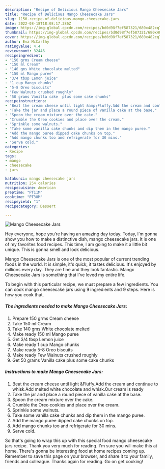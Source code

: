 ```yaml
---
description: "Recipe of Delicious Mango Cheesecake Jars"
title: "Recipe of Delicious Mango Cheesecake Jars"
slug: 1150-recipe-of-delicious-mango-cheesecake-jars
date: 2022-08-18T18:08:17.386Z
image: https://img-global.cpcdn.com/recipes/bd0d98f7ef587321/680x482cq70/mango-cheesecake-jars-recipe-main-photo.jpg
thumbnail: https://img-global.cpcdn.com/recipes/bd0d98f7ef587321/680x482cq70/mango-cheesecake-jars-recipe-main-photo.jpg
cover: https://img-global.cpcdn.com/recipes/bd0d98f7ef587321/680x482cq70/mango-cheesecake-jars-recipe-main-photo.jpg
author: Eva McCarthy
ratingvalue: 4.4
reviewcount: 32446
recipeingredient:
- "150 grms Cream cheese"
- "150 ml Cream"
- "140 gms White chocolate melted"
- "150 ml Mango puree"
- "3/4 tbsp Lemon juice"
- "1 cup Mango chunks"
- "5-8 Oreo biscuits"
- "Few Walnuts crushed roughly"
- "50 grams Vanilla cake  plus some cake chunks"
recipeinstructions:
- "Beat the cream cheese until light &amp;Fluffy.Add the cream and continue to whisk.Add melted white chocolate and whisk.Our cream is ready"
- "Take the jar and place a round piece of vanilla cake at the base."
- "Spoon the cream mixture over the cake."
- "Crumble the Oreo cookies and place over the cream."
- "Sprinkle some walnuts."
- "Take some vanilla cake chunks and dip them in the mango puree."
- "Add the mango puree dipped cake chunks on top."
- "Add mango chunks too and refrigerate for 30 mins."
- "Serve cold."
categories:
- Recipe
tags:
- mango
- cheesecake
- jars

katakunci: mango cheesecake jars 
nutrition: 254 calories
recipecuisine: American
preptime: "PT11M"
cooktime: "PT38M"
recipeyield: "1"
recipecategory: Dessert

---
```



![Mango Cheesecake Jars](https://img-global.cpcdn.com/recipes/bd0d98f7ef587321/680x482cq70/mango-cheesecake-jars-recipe-main-photo.jpg)

Hey everyone, hope you're having an amazing day today. Today, I'm gonna show you how to make a distinctive dish, mango cheesecake jars. It is one of my favorites food recipes. This time, I am going to make it a little bit unique. This is gonna smell and look delicious.



Mango Cheesecake Jars is one of the most popular of current trending foods in the world. It is simple, it's quick, it tastes delicious. It's enjoyed by millions every day. They are fine and they look fantastic. Mango Cheesecake Jars is something that I've loved my entire life.


To begin with this particular recipe, we must prepare a few ingredients. You can cook mango cheesecake jars using 9 ingredients and 9 steps. Here is how you cook that.

<!--inarticleads1-->

##### The ingredients needed to make Mango Cheesecake Jars:

1. Prepare 150 grms Cream cheese
1. Take 150 ml Cream
1. Take 140 gms White chocolate melted
1. Make ready 150 ml Mango puree
1. Get 3/4 tbsp Lemon juice
1. Make ready 1 cup Mango chunks
1. Make ready 5-8 Oreo biscuits
1. Make ready Few Walnuts crushed roughly
1. Get 50 grams Vanilla cake  plus some cake chunks




<!--inarticleads2-->

##### Instructions to make Mango Cheesecake Jars:

1. Beat the cream cheese until light &amp;Fluffy.Add the cream and continue to whisk.Add melted white chocolate and whisk.Our cream is ready
1. Take the jar and place a round piece of vanilla cake at the base.
1. Spoon the cream mixture over the cake.
1. Crumble the Oreo cookies and place over the cream.
1. Sprinkle some walnuts.
1. Take some vanilla cake chunks and dip them in the mango puree.
1. Add the mango puree dipped cake chunks on top.
1. Add mango chunks too and refrigerate for 30 mins.
1. Serve cold.




So that's going to wrap this up with this special food mango cheesecake jars recipe. Thank you very much for reading. I'm sure you will make this at home. There's gonna be interesting food at home recipes coming up. Remember to save this page on your browser, and share it to your family, friends and colleague. Thanks again for reading. Go on get cooking!
